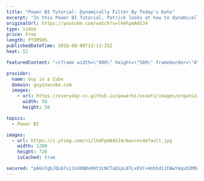 ```yaml
---
title: "Power BI Tutorial: Dynamically Filter By Today's Date"
excerpt: "In this Power BI Tutorial, Patrick looks at how to dynamically filter by today's date. Using a date table, you can create a DAX measure that can then be used as a Power BI report-level filter to dynamically filter by today's date within Power BI Desktop.be  LET'S CONNECT!  Guy in a Cube -- https://guyinacube.com"
originalUrl: https://youtube.com/watch?v=lkHFpmA4SJ4
type: video
price: Free
length: PT5M50S
publishedDateTime: 2018-08-08T13:13:25Z
heat: 52

featuredContent: "<iframe width=\"800\" height=\"500\" frameborder=\"0\" src=\"https://www.youtube.com/embed/lkHFpmA4SJ4\" allow=\"accelerometer; autoplay; encrypted-media; gyroscope; picture-in-picture\" allowfullscreen></iframe>"

provider:
  name: Guy in a Cube
  domain: guyinacube.com
  images:
    - url: https://everyday-cc.github.io/powerbi/assets/images/organizations/guyinacube.com-50x50.jpg
      width: 50
      height: 50

topics:
  - Power BI

images:
  - url: https://i.ytimg.com/vi/lkHFpmA4SJ4/maxresdefault.jpg
    width: 1280
    height: 720
    isCached: true

secured: "pAGn7gbJQu67si1nU0NDvKHt3cNCTaQipL8TLxEVC+4mShd1JCWwY4qvO2MDusDQPSjBa0mI2BSMVbt1tROKoNgp1HhpPKUWeaucVrlOY+r5xM679H3SMtixqJiT5/ou6EBCfArlmfcdG9aM23NwT+Qg/bdeml3UmFFWaQ/pKPyN7Pqzjl0BsjWQHkXfW7z78ryJLCJ0l7+t2suZFQ+hCUHMP/5O/6fAFddJ3HBtAwXV889suaWOMuXO7hy4qplPoX5wbaSiYCaruOOhg/uzwZzTn4XMSBdw/MfI2N9+DuVIaHWMVf0+l8tzLgAPYzYF3k0kpLqd6M+Ni3KNWfmYpYQiDJxXEZbSH1YPAdwnYt4lVtT/Jt/HviCOF3SQpNq5KgqA+8u7C9Q5/NwKQtedk5rufQDE2rzR9AYDButk07NRHqULHS30hVGQ1ssHdweQ;Qvc0OiSgUOcgSYzo0nnrnQ=="
---
```


